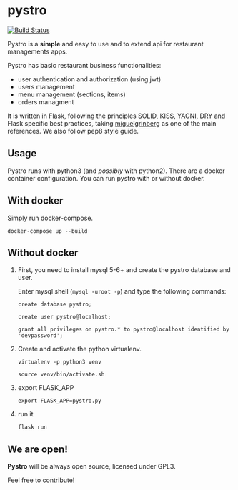 
pystro
========

[![Build Status](https://travis-ci.org/du2x/pystro.svg?branch=master)](https://travis-ci.org/du2x/pystro) 

Pystro is a **simple** and easy to use and to extend api for restaurant managements apps.

Pystro has basic restaurant business functionalities:
- user authentication and authorization (using jwt)
- users management
- menu management (sections, items)
- orders managment


It is written in Flask, following the principles SOLID, KISS, YAGNI, DRY and Flask specific best practices, taking [miguelgrinberg](https://github.com/miguelgrinberg) as one of the main references. We also follow pep8 style guide.

Usage
--------

Pystro runs with python3 (and *possibly* with python2). There are a docker container configuration. You can run pystro with or without docker.


With docker
------

Simply run docker-compose.

`docker-compose up --build`

Without docker
------

1. First, you need to install mysql 5-6+ and create the pystro database
and user.

    Enter mysql shell (`mysql -uroot -p`) and type the following commands:

    `create database pystro;`

    `create user pystro@localhost;`

    `grant all privileges on pystro.* to pystro@localhost identified by 'devpassword';`

2. Create and activate the python virtualenv.

    `virtualenv -p python3 venv`

    `source venv/bin/activate.sh`

3. export FLASK_APP

    `export FLASK_APP=pystro.py`

4. run it

    `flask run`


We are open!
-----
**Pystro** will be always open source, licensed under GPL3.

Feel free to contribute!
